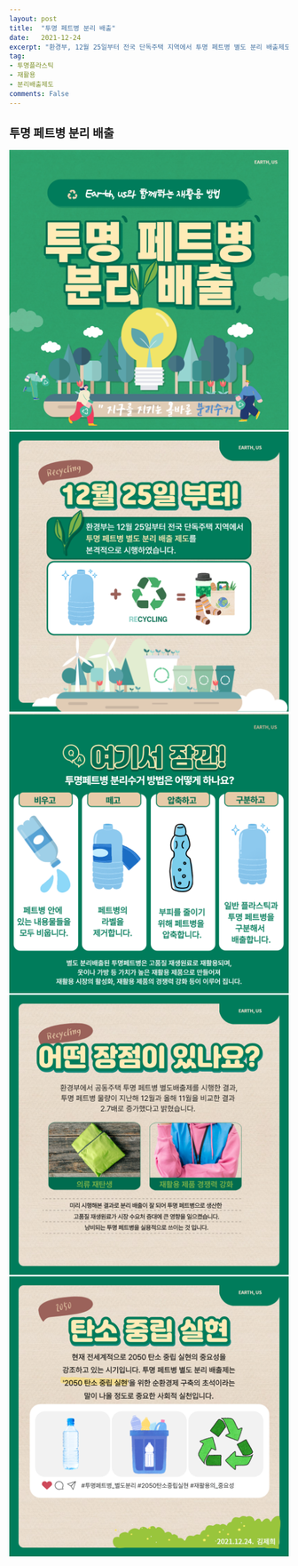 ```yaml
---
layout: post
title:  "투명 페트병 분리 배출"
date:   2021-12-24
excerpt: "환경부, 12월 25일부터 전국 단독주택 지역에서 투명 페트병 별도 분리 배출제도 시행"
tag:
- 투명플라스틱
- 재활용
- 분리배출제도
comments: False
---
```

## 투명 페트병 분리 배출
<img src="/assets/img/투명페트병분리배출 카드뉴스/001.png"><br>
<img src="/assets/img/투명페트병분리배출 카드뉴스/002.png"><br>
<img src="/assets/img/투명페트병분리배출 카드뉴스/003.png"><br>
<img src="/assets/img/투명페트병분리배출 카드뉴스/004.png"><br>
<img src="/assets/img/투명페트병분리배출 카드뉴스/005.png">
